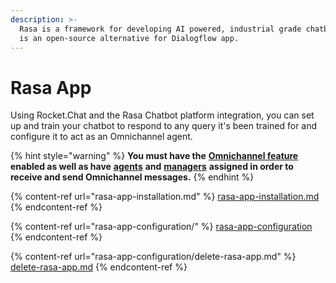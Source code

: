 ```yaml
---
description: >-
  Rasa is a framework for developing AI powered, industrial grade chatbots. It
  is an open-source alternative for Dialogflow app.
---
```


# Rasa App

Using Rocket.Chat and the Rasa Chatbot platform integration, you can set up and train your chatbot to respond to any query it's been trained for and configure it to act as an Omnichannel agent.

{% hint style="warning" %}
**You must have the** [**Omnichannel feature**](https://docs.rocket.chat/guides/administration/settings/omnichannel-admins-guide#enable-omnichannel) **enabled as well as have** [**agents**](https://docs.rocket.chat/guides/omnichannel/agents) **and** [**managers**](https://docs.rocket.chat/guides/omnichannel/managers) **assigned in order to receive and send Omnichannel messages.**
{% endhint %}

{% content-ref url="rasa-app-installation.md" %}
[rasa-app-installation.md](rasa-app-installation.md)
{% endcontent-ref %}

{% content-ref url="rasa-app-configuration/" %}
[rasa-app-configuration](rasa-app-configuration/)
{% endcontent-ref %}

{% content-ref url="rasa-app-configuration/delete-rasa-app.md" %}
[delete-rasa-app.md](rasa-app-configuration/delete-rasa-app.md)
{% endcontent-ref %}

